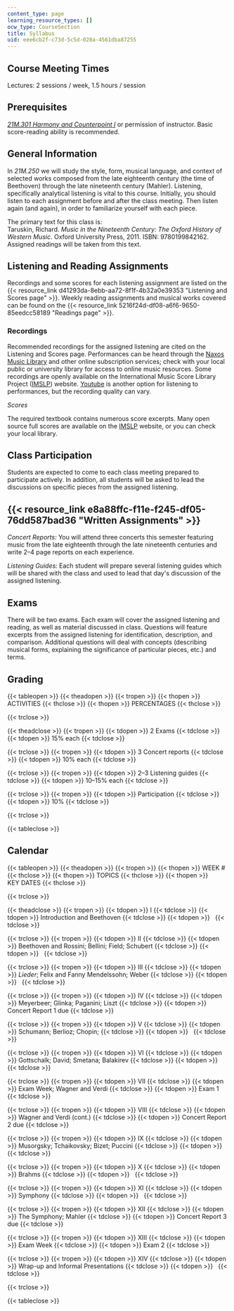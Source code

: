 ```yaml
---
content_type: page
learning_resource_types: []
ocw_type: CourseSection
title: Syllabus
uid: eee6cb2f-c73d-5c5d-028a-4561dba87255
---
```


Course Meeting Times
--------------------

Lectures: 2 sessions / week, 1.5 hours / session

Prerequisites
-------------

[_21M.301 Harmony and Counterpoint I_](/courses/21m-301-harmony-and-counterpoint-i-spring-2005) or permission of instructor. Basic score-reading ability is recommended.

General Information
-------------------

In _21M.250_ we will study the style, form, musical language, and context of selected works composed from the late eighteenth century (the time of Beethoven) through the late nineteenth century (Mahler). Listening, specifically analytical listening is vital to this course. Initially, you should listen to each assignment before and after the class meeting. Then listen again (and again), in order to familiarize yourself with each piece.

The primary text for this class is:  
Taruskin, Richard. _Music in the Nineteenth Century: The Oxford History of Western Music_. Oxford University Press, 2011. ISBN: 9780199842162. Assigned readings will be taken from this text.

Listening and Reading Assignments
---------------------------------

Recordings and some scores for each listening assignment are listed on the {{< resource_link d41293da-8ebb-aa72-8f1f-4b32a0e39353 "Listening and Scores page" >}}. Weekly reading assignments and musical works covered can be found on the {{< resource_link 5216f24d-df08-a6f6-9650-85eedcc58189 "Readings page" >}}.

### Recordings

Recommended recordings for the assigned listening are cited on the Listening and Scores page. Performances can be heard through the [Naxos Music Library](http://www.naxosmusiclibrary.com/) and other online subscription services; check with your local public or university library for access to online music resources. Some recordings are openly available on the International Music Score Library Project ([IMSLP](http://imslp.org)) website. [Youtube](http://youtube.com) is another option for listening to performances, but the recording quality can vary.

_Scores_

The required textbook contains numerous score excerpts. Many open source full scores are available on the [IMSLP](http://imslp.org) website, or you can check your local library.

Class Participation
-------------------

Students are expected to come to each class meeting prepared to participate actively. In addition, all students will be asked to lead the discussions on specific pieces from the assigned listening.

{{< resource_link e8a88ffc-f11e-f245-df05-76dd587bad36 "Written Assignments" >}} 
---------------------------------------------------------

_Concert Reports:_ You will attend three concerts this semester featuring music from the late eighteenth through the late nineteenth centuries and write 2–4 page reports on each experience.

_Listening Guides:_ Each student will prepare several listening guides which will be shared with the class and used to lead that day's discussion of the assigned listening.

Exams
-----

There will be two exams. Each exam will cover the assigned listening and reading, as well as material discussed in class. Questions will feature excerpts from the assigned listening for identification, description, and comparison. Additional questions will deal with concepts (describing musical forms, explaining the significance of particular pieces, etc.) and terms.

Grading
-------

{{< tableopen >}}
{{< theadopen >}}
{{< tropen >}}
{{< thopen >}}
ACTIVITIES
{{< thclose >}}
{{< thopen >}}
PERCENTAGES
{{< thclose >}}

{{< trclose >}}

{{< theadclose >}}
{{< tropen >}}
{{< tdopen >}}
2 Exams
{{< tdclose >}}
{{< tdopen >}}
15% each
{{< tdclose >}}

{{< trclose >}}
{{< tropen >}}
{{< tdopen >}}
3 Concert reports
{{< tdclose >}}
{{< tdopen >}}
10% each
{{< tdclose >}}

{{< trclose >}}
{{< tropen >}}
{{< tdopen >}}
2–3 Listening guides
{{< tdclose >}}
{{< tdopen >}}
10–15% each
{{< tdclose >}}

{{< trclose >}}
{{< tropen >}}
{{< tdopen >}}
Participation
{{< tdclose >}}
{{< tdopen >}}
10%
{{< tdclose >}}

{{< trclose >}}

{{< tableclose >}}

Calendar
--------

{{< tableopen >}}
{{< theadopen >}}
{{< tropen >}}
{{< thopen >}}
WEEK #
{{< thclose >}}
{{< thopen >}}
TOPICS
{{< thclose >}}
{{< thopen >}}
KEY DATES
{{< thclose >}}

{{< trclose >}}

{{< theadclose >}}
{{< tropen >}}
{{< tdopen >}}
I
{{< tdclose >}}
{{< tdopen >}}
Introduction and Beethoven
{{< tdclose >}}
{{< tdopen >}}
 
{{< tdclose >}}

{{< trclose >}}
{{< tropen >}}
{{< tdopen >}}
II
{{< tdclose >}}
{{< tdopen >}}
Beethoven and Rossini; Bellini; Field; Schubert
{{< tdclose >}}
{{< tdopen >}}
 
{{< tdclose >}}

{{< trclose >}}
{{< tropen >}}
{{< tdopen >}}
III
{{< tdclose >}}
{{< tdopen >}}
_Lieder_; Felix and Fanny Mendelssohn; Weber
{{< tdclose >}}
{{< tdopen >}}
 
{{< tdclose >}}

{{< trclose >}}
{{< tropen >}}
{{< tdopen >}}
IV
{{< tdclose >}}
{{< tdopen >}}
Meyerbeer; Glinka; Paganini; Liszt
{{< tdclose >}}
{{< tdopen >}}
Concert Report 1 due
{{< tdclose >}}

{{< trclose >}}
{{< tropen >}}
{{< tdopen >}}
V
{{< tdclose >}}
{{< tdopen >}}
Schumann; Berlioz; Chopin;
{{< tdclose >}}
{{< tdopen >}}
 
{{< tdclose >}}

{{< trclose >}}
{{< tropen >}}
{{< tdopen >}}
VI
{{< tdclose >}}
{{< tdopen >}}
Gottschalk; David; Smetana; Balakirev
{{< tdclose >}}
{{< tdopen >}}
 
{{< tdclose >}}

{{< trclose >}}
{{< tropen >}}
{{< tdopen >}}
VII
{{< tdclose >}}
{{< tdopen >}}
Exam Week; Wagner and Verdi
{{< tdclose >}}
{{< tdopen >}}
Exam 1
{{< tdclose >}}

{{< trclose >}}
{{< tropen >}}
{{< tdopen >}}
VIII
{{< tdclose >}}
{{< tdopen >}}
Wagner and Verdi (cont.)
{{< tdclose >}}
{{< tdopen >}}
Concert Report 2 due
{{< tdclose >}}

{{< trclose >}}
{{< tropen >}}
{{< tdopen >}}
IX
{{< tdclose >}}
{{< tdopen >}}
Musorgsky; Tchaikovsky; Bizet; Puccini
{{< tdclose >}}
{{< tdopen >}}
 
{{< tdclose >}}

{{< trclose >}}
{{< tropen >}}
{{< tdopen >}}
X
{{< tdclose >}}
{{< tdopen >}}
Brahms
{{< tdclose >}}
{{< tdopen >}}
 
{{< tdclose >}}

{{< trclose >}}
{{< tropen >}}
{{< tdopen >}}
XI
{{< tdclose >}}
{{< tdopen >}}
Symphony
{{< tdclose >}}
{{< tdopen >}}
 
{{< tdclose >}}

{{< trclose >}}
{{< tropen >}}
{{< tdopen >}}
XII
{{< tdclose >}}
{{< tdopen >}}
The Symphony; Mahler
{{< tdclose >}}
{{< tdopen >}}
Concert Report 3 due
{{< tdclose >}}

{{< trclose >}}
{{< tropen >}}
{{< tdopen >}}
XIII
{{< tdclose >}}
{{< tdopen >}}
Exam Week
{{< tdclose >}}
{{< tdopen >}}
Exam 2
{{< tdclose >}}

{{< trclose >}}
{{< tropen >}}
{{< tdopen >}}
XIV
{{< tdclose >}}
{{< tdopen >}}
Wrap-up and Informal Presentations
{{< tdclose >}}
{{< tdopen >}}
 
{{< tdclose >}}

{{< trclose >}}

{{< tableclose >}}